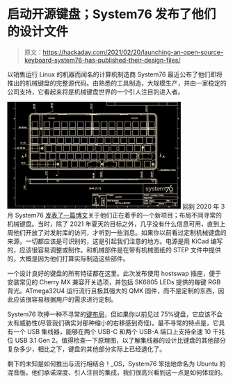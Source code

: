 # 启动开源键盘；System76 发布了他们的设计文件

> 原文：<https://hackaday.com/2021/02/20/launching-an-open-source-keyboard-system76-has-published-their-design-files/>

以销售运行 Linux 的机器而闻名的计算机制造商 System76 最近公布了他们即将推出的机械键盘的完整源代码。由熟悉的工具制造，大规模生产，并由一家稳定的公司支持，它看起来将是机械键盘世界的一个引人注目的进入者。

[![](img/c482357d0eeaf4c9728922ff8454e9a6.png)](https://hackaday.com/wp-content/uploads/2021/02/Screen-Shot-2021-02-14-at-3.12.01-PMa.png) 回到 2020 年 3 月 System76 [发表了一篇博文](https://blog.system76.com/post/612874398967513088/making-a-keyboard-the-system76-approach)关于他们正在着手的一个新项目；布局不同寻常的机械键盘。当时，除了 2021 年夏天的目标之外，几乎没有什么信息可用，直到上周他们开放了对发射库的访问，才听到一些消息。如果你以前看过定制机械键盘的来源，一切都应该是可识别的，这是引起我们注意的地方。电源是用 KiCad 编写的，应该很容易调整或制作。和机械部件是在带有机械图纸的 STEP 文件中提供的，大概是因为他们打算实际制造这些部件。

一个设计良好的键盘的所有特征都在这里。此次发布使用 hostswap 插座，便于安装常见的 Cherry MX 兼容开关选项，并包括 SK6805 LEDs 提供的每键 RGB 背光。ATmega32U4 运行流行且极其强大的 QMK 固件，而不是定制的东西，因此应该很容易根据用户的需求进行定制。

System76 吹捧一种不寻常的[键布局](http://www.keyboard-layout-editor.com/#/gists/8ec5e9026d616ebad6b2c7e9d943e7c0)，但如果你以前见过 75%键盘，它应该不会太有威胁性(尽管我们确实对那种缩小的右移感到奇怪)。最不寻常的特点是，它具有一个 USB 集线器，能够在两个 USB-C 和两个 USB-A 端口上支持全速 10 千兆位 USB 3.1 Gen 2。值得检查一下原理图，以了解集线器的设计比键盘的其他部分复杂多少，相比之下，键盘的其他部分实际上已经退化了。

剩下的未知是如何推出与流行相结合！_OS，System76 笨拙地命名为 Ubuntu 的混音版。他们承诺深度、引人注目的集成，我们很高兴看到这一点是如何体现的。